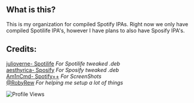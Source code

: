 ## What is this?<br/>
This is my organization for compiled Spotify IPAs. Right now we only have compiled Spotilife IPA's, however I have plans to also have Sposify IPA's. <br/>

## Credits:<br/>
[julioverne-  Spotilife](https://julio.hackyouriphone.org/) *For Spotilife tweaked .deb*<br/>
[aesthyrica- Sposify](https://repo.dynastic.co/package/com.spos) *For Sposify tweaked  .deb*<br/>
[Am1nCmd- Spotify++](https://appdb.to/app/cydia/1900000540) *For ScreenShots*<br/>
[@RobyRew](https://github.com/RobyRew) *For helping me setup a lot of things*

![Profile Views](https://komarev.com/ghpvc/?username=SpotCompiled&color=grey)
